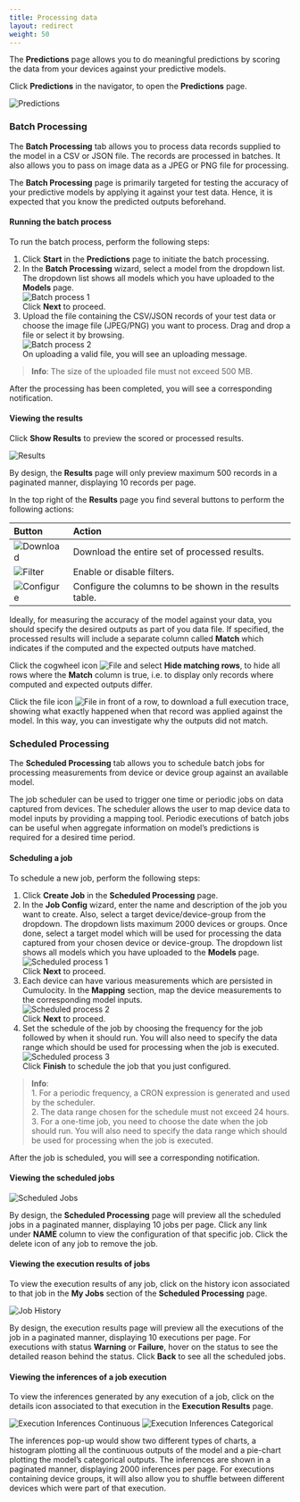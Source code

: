 ```yaml
---
title: Processing data
layout: redirect
weight: 50
---
```


The **Predictions** page allows you to do meaningful predictions by scoring the data from your devices against your predictive models.

Click **Predictions** in the navigator, to open the **Predictions** page. 

![Predictions](/guides/images/zementis/zementis-predictions.png)

### Batch Processing
The **Batch Processing** tab allows you to process data records supplied to the model in a CSV or JSON file. The records are processed in batches. It also allows you to pass on image data as a JPEG or PNG file for processing.

The **Batch Processing** page is primarily targeted for testing the accuracy of your predictive models by applying it against your test data. Hence, it is expected that you know the predicted outputs beforehand.

#### Running the batch process

To run the batch process, perform the following steps:

1. Click **Start** in the **Predictions** page to initiate the batch processing. 
2. In the **Batch Processing** wizard, select a model from the dropdown list. The dropdown list shows all models which you have uploaded to the **Models** page. <br>
![Batch process 1](/guides/images/zementis/zementis-batch-process1.jpeg)
<br>Click **Next** to proceed. 
3. Upload the file containing the CSV/JSON records of your test data or choose the image file (JPEG/PNG) you want to process. Drag and drop a file or select it by browsing. <br>
![Batch process 2](/guides/images/zementis/zementis-batch-process2.jpeg)
<br>On uploading a valid file, you will see an uploading message. 

>**Info**: The size of the uploaded file must not exceed 500 MB.
 
After the processing has been completed, you will see a corresponding notification.

#### Viewing the results

Click **Show Results** to preview the scored or processed results. 

![Results](/guides/images/zementis/zementis-batch-process-results.png)

By design, the **Results** page will only preview maximum 500 records in a paginated manner, displaying 10 records per page. 

In the top right of the **Results** page you find several buttons to perform the following actions:

|Button|Action
|:---|:---
|![Download](/guides/images/zementis/zementis-download-icon.png)|Download the entire set of processed results.
|![Filter](/guides/images/zementis/zementis-filter-icon.png)|Enable or disable filters.
|![Configure](/guides/images/zementis/zementis-cogwheel-icon.png)|Configure the columns to be shown in the results table.

Ideally, for measuring the accuracy of the model against your data, you should specify the desired outputs as part of you data file. If specified, the processed results will include a separate column called **Match** which indicates if the computed and the expected outputs have matched.

Click the cogwheel icon <img src="/guides/images/zementis/zementis-cogwheel-icon.png" alt="File" style="display:inline-block; margin:0"> and select **Hide matching rows**, to hide all rows where the **Match** column is true, i.e. to display only records where computed and expected outputs differ. 

Click the file icon <img src="/guides/images/zementis/zementis-file-icon.png" alt="File" style="display:inline-block; margin:0"> in front of a row, to download a full execution trace, showing what exactly happened when that record was applied against the model. In this way, you can investigate why the outputs did not match.

### Scheduled Processing
The **Scheduled Processing** tab allows you to schedule batch jobs for processing measurements from device or device group against an available model.

The job scheduler can be used to trigger one time or periodic jobs on data captured from devices. The scheduler allows the user to map device data to model inputs by providing a mapping tool. Periodic executions of batch jobs can be useful when aggregate information on model’s predictions is required for a desired time period.

#### Scheduling a job

To schedule a new job, perform the following steps:

1. Click **Create Job** in the **Scheduled Processing** page. 
2. In the **Job Config** wizard, enter the name and description of the job you want to create. Also, select a target device/device-group from the dropdown. The dropdown lists maximum 2000 devices or groups. Once done, select a target model which will be used for processing the data captured from your chosen device or device-group. The dropdown list shows all models which you have uploaded to the **Models** page.<br>
![Scheduled process 1](/guides/images/zementis/zementis-jobconfig-info.png)
<br>Click **Next** to proceed. 
3. Each device can have various measurements which are persisted in Cumulocity. In the **Mapping** section, map the device measurements to the corresponding model inputs.<br>
![Scheduled process 2](/guides/images/zementis/zementis-jobconfig-mapping.png)
<br>Click **Next** to proceed.
4. Set the schedule of the job by choosing the frequency for the job followed by when it should run. You will also need to specify the data range which should be used for processing when the job is executed.
![Scheduled process 3](/guides/images/zementis/zementis-jobconfig-schedule.png)
<br>Click **Finish** to schedule the job that you just configured.

>**Info**:
<br>1. For a periodic frequency, a CRON expression is generated and used by the scheduler.
<br>2. The data range chosen for the schedule must not exceed 24 hours.
<br>3. For a one-time job, you need to choose the date when the job should run. You will also need to specify the data range which should be used for processing when the job is executed.

After the job is scheduled, you will see a corresponding notification.

#### Viewing the scheduled jobs

![Scheduled Jobs](/guides/images/zementis/zementis-scheduled-jobs.png)

By design, the **Scheduled Processing** page will preview all the scheduled jobs in a paginated manner, displaying 10 jobs per page. 
Click any link under **NAME** column to view the configuration of that specific job. Click the delete icon of any job to remove the job.

#### Viewing the execution results of jobs

To view the execution results of any job, click on the history icon associated to that job in the **My Jobs** section of the **Scheduled Processing** page.

![Job History](/guides/images/zementis/zementis-job-execution-history.png)

By design, the execution results page will preview all the executions of the job in a paginated manner, displaying 10 executions per page. 
For executions with status **Warning** or **Failure**, hover on the status to see the detailed reason behind the status. Click **Back** to see all the scheduled jobs.

#### Viewing the inferences of a job execution

To view the inferences generated by any execution of a job, click on the details icon associated to that execution in the **Execution Results** page.

![Execution Inferences Continuous](/guides/images/zementis/zementis-execution-inferences-continuous.png)
![Execution Inferences Categorical](/guides/images/zementis/zementis-execution-inferences-categorical.png)

The inferences pop-up would show two different types of charts, a histogram plotting all the continuous outputs of the model and a pie-chart plotting the model’s categorical outputs. 
The inferences are shown in a paginated manner, displaying 2000 inferences per page. For executions containing device groups, it will also allow you to shuffle between different devices which were part of that execution.